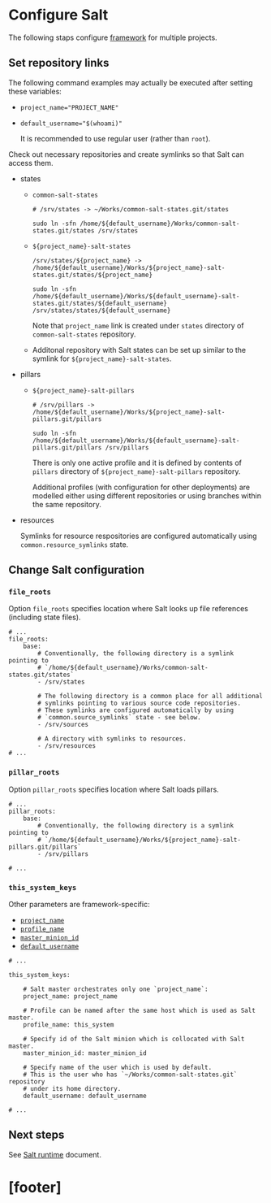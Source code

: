 
# Configure Salt #

The following staps configure [framework][2] for multiple projects.

## Set repository links ##

The following command examples may actually be executed
after setting these variables:

*   `project_name="PROJECT_NAME"`

*   `default_username="$(whoami)"`

    It is recommended to use regular user (rather than `root`).

Check out necessary repositories and create symlinks
so that Salt can access them.

*   states

    *   `common-salt-states`

        ```
        # /srv/states -> ~/Works/common-salt-states.git/states

        sudo ln -sfn /home/${default_username}/Works/common-salt-states.git/states /srv/states
        ```

    *   `${project_name}-salt-states`

        ```
        /srv/states/${project_name} -> /home/${default_username}/Works/${project_name}-salt-states.git/states/${project_name}

        sudo ln -sfn /home/${default_username}/Works/${default_username}-salt-states.git/states/${default_username} /srv/states/states/${default_username}
        ```

        Note that `project_name` link is created under `states` directory
        of `common-salt-states` repository.

    *   Additonal repository with Salt states can be set up similar to
        the symlink for `${project_name}-salt-states`.

*   pillars

    *   `${project_name}-salt-pillars`

        ```
        # /srv/pillars -> /home/${default_username}/Works/${project_name}-salt-pillars.git/pillars

        sudo ln -sfn /home/${default_username}/Works/${default_username}-salt-pillars.git/pillars /srv/pillars
        ```

        There is only one active profile and it is defined by contents of
        `pillars` directory of `${project_name}-salt-pillars` repository.

        Additional profiles (with configuration for other deployments) are
        modelled either using different repositories or using branches
        within the same repository.

*   resources

    Symlinks for resource respositories are configured
    automatically using `common.resource_symlinks` state.

## Change Salt configuration ##

### `file_roots` ###

Option `file_roots` specifies location where Salt looks up file references
(including state files).

```
# ...
file_roots:
    base:
        # Conventionally, the following directory is a symlink pointing to
        # `/home/${default_username}/Works/common-salt-states.git/states`
        - /srv/states

        # The following directory is a common place for all additional
        # symlinks pointing to various source code repositories.
        # These symlinks are configured automatically by using
        # `common.source_symlinks` state - see below.
        - /srv/sources

        # A directory with symlinks to resources.
        - /srv/resources
# ...
```

### `pillar_roots` ###

Option `pillar_roots` specifies location where Salt loads pillars.

```
# ...
pillar_roots:
    base:
        # Conventionally, the following directory is a symlink pointing to
        # `/home/${default_username}/Works/${project_name}-salt-pillars.git/pillars`
        - /srv/pillars

# ...
```

### `this_system_keys` ###

Other parameters are framework-specific:
*   [`project_name`][9]
*   [`profile_name`][10]
*   [`master_minion_id`][11]
*   [`default_username`][12]

```
# ...

this_system_keys:

    # Salt master orchestrates only one `project_name`:
    project_name: project_name

    # Profile can be named after the same host which is used as Salt master.
    profile_name: this_system

    # Specify id of the Salt minion which is collocated with Salt master.
    master_minion_id: master_minion_id

    # Specify name of the user which is used by default.
    # This is the user who has `~/Works/common-salt-states.git` repository
    # under its home directory.
    default_username: default_username

# ...
```

## Next steps ##

See [Salt runtime][14] document.

# [footer] #

[2]: /docs/framework.md
[9]: /docs/configs/common/this_system_keys/project_name/readme.md
[10]: /docs/configs/common/this_system_keys/profile_name/readme.md
[11]: /docs/configs/common/this_system_keys/master_minion_id/readme.md
[12]: /docs/configs/common/this_system_keys/default_username/readme.md
[14]: /docs/salt_runtime.md

